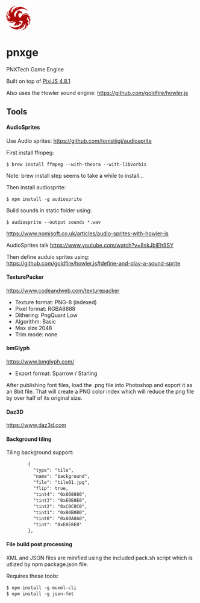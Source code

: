 ![](pnxtech-logo.png)
# pnxge
PNXTech Game Engine

Built on top of [PixiJS 4.8.1](https://pixijs.download/v4.8.1/docs/index.html)

Also uses the Howler sound engine:
https://github.com/goldfire/howler.js

## Tools

#### AudioSprites

Use Audio sprites: https://github.com/tonistiigi/audiosprite

First install ffmpeg:

```
$ brew install ffmpeg --with-theora --with-libvorbis
```
Note: brew install step seems to take a while to install...

Then install audiosprite:

```
$ npm install -g audiosprite
```

Build sounds in static folder using:

```
$ audiosprite --output sounds *.wav
```

https://www.nomisoft.co.uk/articles/audio-sprites-with-howler-js

AudioSprites talk
https://www.youtube.com/watch?v=8skJbjEh9SY

Then define auduio sprites using:
https://github.com/goldfire/howler.js#define-and-play-a-sound-sprite

#### TexturePacker
https://www.codeandweb.com/texturepacker

* Texture format: PNG-8 (indexed)
* Pixel format: RGBA8888
* Dithering: PngQuant Low
* Algorithm: Basic
* Max size 2048
* Trim mode: none

#### bmGlyph
https://www.bmglyph.com/

* Export format: Sparrow / Starling

After publishing font files, load the .png file into Photoshop and export it as an 8bit file.  That will create a PNG color index which will reduce the png file by over half of its original size.

#### Daz3D
https://www.daz3d.com


#### Background tiling

Tiling background support:

```
        {
          "type": "tile",
          "name": "background",
          "file": "tile01.jpg",
          "flip": true,
          "tint4": "0x808080",
          "tint3": "0xE0E0E0",
          "tint2": "0xC0C0C0",
          "tint1": "0xB0B0B0",
          "tint0": "0xA0A0A0",
          "tint": "0xE8E8E8"
        },
```

#### File build post processing

XML and JSON files are minified using the included pack.sh script which is utlized by npm package.json file.

Requires these tools:

```
$ npm install -g muxml-cli
$ npm install -g json-fmt
```
